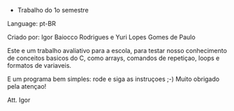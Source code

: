 * Trabalho do 1o semestre

Language: pt-BR

Criado por: Igor Baiocco Rodrigues e Yuri Lopes Gomes de Paulo

Este e um trabalho avaliativo para a escola, para testar nosso conhecimento de conceitos basicos do C, como arrays, 
comandos de repetiçao, loops e formatos de variaveis.

E um programa bem simples: rode e siga as instruçoes ;-)
Muito obrigado pela atençao!

Att. Igor
